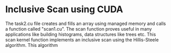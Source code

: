# Inclusive Scan using CUDA

The task2.cu file creates and fills an array using managed memory and calls a function called "scan1.cu". The scan function proves useful in many applications like building histograms, data structures like trees etc. This scan kernel function implements an inclusive scan using the 
Hillis-Steele algorithm. This algorithm 


